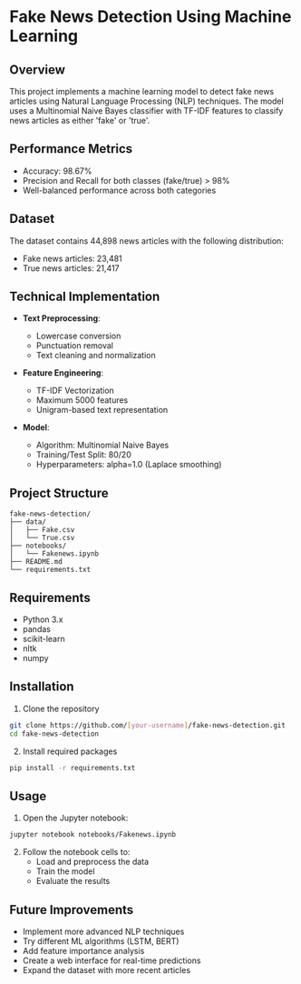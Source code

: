 
# Fake News Detection Using Machine Learning

## Overview
This project implements a machine learning model to detect fake news articles using Natural Language Processing (NLP) techniques. The model uses a Multinomial Naive Bayes classifier with TF-IDF features to classify news articles as either 'fake' or 'true'.

## Performance Metrics
- Accuracy: 98.67%
- Precision and Recall for both classes (fake/true) > 98%
- Well-balanced performance across both categories

## Dataset
The dataset contains 44,898 news articles with the following distribution:
- Fake news articles: 23,481
- True news articles: 21,417


## Technical Implementation
- **Text Preprocessing**: 
  - Lowercase conversion
  - Punctuation removal
  - Text cleaning and normalization

- **Feature Engineering**:
  - TF-IDF Vectorization
  - Maximum 5000 features
  - Unigram-based text representation

- **Model**:
  - Algorithm: Multinomial Naive Bayes
  - Training/Test Split: 80/20
  - Hyperparameters: alpha=1.0 (Laplace smoothing)

## Project Structure
```
fake-news-detection/
├── data/
│   ├── Fake.csv
│   └── True.csv
├── notebooks/
│   └── Fakenews.ipynb
├── README.md
└── requirements.txt
```

## Requirements
- Python 3.x
- pandas
- scikit-learn
- nltk
- numpy

## Installation
1. Clone the repository
```bash
git clone https://github.com/[your-username]/fake-news-detection.git
cd fake-news-detection
```

2. Install required packages
```bash
pip install -r requirements.txt
```

## Usage
1. Open the Jupyter notebook:
```bash
jupyter notebook notebooks/Fakenews.ipynb
```

2. Follow the notebook cells to:
   - Load and preprocess the data
   - Train the model
   - Evaluate the results

## Future Improvements
- Implement more advanced NLP techniques
- Try different ML algorithms (LSTM, BERT)
- Add feature importance analysis
- Create a web interface for real-time predictions
- Expand the dataset with more recent articles


